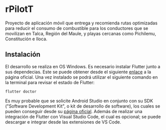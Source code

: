 # rPilotT
Proyecto de aplicación móvil que entrega y recomienda rutas optimizadas para reducir el consumo de combustible para los conductores que se movilizan en Talca, Región del Maule, y playas cercanas como Pichilemu, Constitución e Iloca.

## Instalación
El desarrollo se realiza en OS Windows. Es necesario instalar Flutter junto a sus dependecias. Este se puede obtener desde el siguiente [enlace](https://docs.flutter.dev/get-started/install/windows/mobile) a la página oficial. Una vez instalado se podrá utilizar el siguiente comando en la terminal para revisar el estado de Flutter:
```PS
flutter doctor
```
Es muy probable que se solicite Android Studio en conjunto con su SDK ("Software Development Kit", o kit de desarrollo de software), los cuales se pueden conseguir desde su [página oficial](https://developer.android.com/studio?hl=es-419). Además de realizar una integración de Flutter con Visual Studio Code, el cual es opcional; se puede descargar e integrar desde las extensiones de VS Code.
